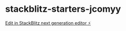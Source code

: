 # stackblitz-starters-jcomyy

[Edit in StackBlitz next generation editor ⚡️](https://stackblitz.com/~/github.com/ttDat1990/stackblitz-starters-jcomyy)